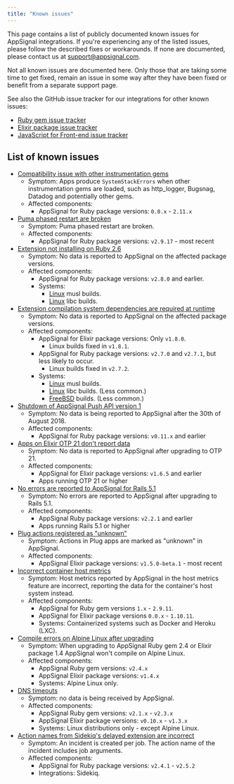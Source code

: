 ```yaml
---
title: "Known issues"
---
```


This page contains a list of publicly documented known issues for AppSignal integrations. If you're experiencing any of the listed issues, please follow the described fixes or workarounds. If none are documented, please contact us at [support@appsignal.com](mailto:support@appsignal.com).

Not all known issues are documented here. Only those that are taking some time to get fixed, remain an issue in some way after they have been fixed or benefit from a separate support page.

See also the GitHub issue tracker for our integrations for other known issues:

- [Ruby gem issue tracker](https://github.com/appsignal/appsignal-ruby/issues)
- [Elixir package issue tracker](https://github.com/appsignal/appsignal-elixir/issues)
- [JavaScript for Front-end issue tracker](https://github.com/appsignal/appsignal-javascript/issues)

## List of known issues

- [Compatibility issue with other instrumentation gems](known-issues/gem-instrumentation-compatibility.html)
  - Symptom: Apps produce `SystemStackErrors` when other instrumentation gems are loaded, such as http_logger, Bugsnag, Datadog and potentially other gems.
  - Affected components:
      - AppSignal for Ruby package versions: `0.0.x` - `2.11.x`
- [Puma phased restart are broken](known-issues/puma-phased-restart.html)
  - Symptom: Puma phased restart are broken.
  - Affected components:
      - AppSignal for Ruby package versions: `v2.9.17` - most recent
- [Extension not installing on Ruby 2.6](known-issues/ruby-2-6-extension-not-installing.html)
  - Symptom: No data is reported to AppSignal on the affected package versions.
  - Affected components:
      - AppSignal for Ruby package versions: `v2.8.0` and earlier.
    - Systems:
      - [Linux](/support/operating-systems.html#linux) musl builds.
      - [Linux](/support/operating-systems.html#linux) libc builds.
- [Extension compilation system dependencies are required at runtime](known-issues/compilation-dependencies-required-at-runtime.html)
  - Symptom: No data is reported to AppSignal on the affected package versions.
  - Affected components:
      - AppSignal for Elixir package versions: Only `v1.8.0`.
          - Linux builds fixed in `v1.8.1`.
      - AppSignal for Ruby package versions: `v2.7.0` and `v2.7.1`, but less likely to occur.
          - Linux builds fixed in `v2.7.2`.
    - Systems:
      - [Linux](/support/operating-systems.html#linux) musl builds.
      - [Linux](/support/operating-systems.html#linux) libc builds. (Less common.)
      - [FreeBSD](/support/operating-systems.html#freebsd) builds. (Less common.)
- [Shutdown of AppSignal Push API version 1](known-issues/shutdown-of-push-api-version-1.html)
  - Symptom: No data is being reported to AppSignal after the 30th of August 2018.
  - Affected components:
      - AppSignal for Ruby package versions: `v0.11.x` and earlier
- [Apps on Elixir OTP 21 don't report data](known-issues/elixir-otp-21.html)
  - Symptom: No data is reported to AppSignal after upgrading to OTP 21.
  - Affected components:
      - AppSignal for Elixir package versions: `v1.6.5` and earlier
      - Apps running OTP 21 or higher
- [No errors are reported to AppSignal for Rails 5.1](known-issues/rails-5-1-missing-errors.html)
  - Symptom: No errors are reported to AppSignal after upgrading to Rails 5.1.
  - Affected components:
      - AppSignal Ruby package versions: `v2.2.1` and earlier
      - Apps running Rails 5.1 or higher
- [Plug actions registered as "unknown"](known-issues/plug-actions-registered-as-unknown.html)
  - Symptom: Actions in Plug apps are marked as "unknown" in AppSignal.
  - Affected components:
      - AppSignal Elixir package versions: `v1.5.0-beta.1` - most recent
- [Incorrect container host metrics](known-issues/incorrect-container-host-metrics.html)
  - Symptom: Host metrics reported by AppSignal in the host metrics feature are incorrect, reporting the data for the container's host system instead.
  - Affected components:
      - AppSignal for Ruby gem versions `1.x` - `2.9.11`.
      - AppSignal for Elixir package versions `0.0.x` - `1.10.11`.
      - Systems: Containerized systems such as Docker and Heroku (LXC).
- [Compile errors on Alpine Linux after upgrading](known-issues/alpine-linux-ruby-gem-2-4-elixir-package-1-4-upgrade-problems.html)
  - Symptom: When upgrading to AppSignal Ruby gem 2.4 or Elixir package 1.4 AppSignal won't compile on Alpine Linux.
  - Affected components:
      - AppSignal Ruby gem versions: `v2.4.x`
      - AppSignal Elixir package versions: `v1.4.x`
      - Systems: Alpine Linux only.
- [DNS timeouts](known-issues/dns-timeouts.html)
  - Symptom: no data is being received by AppSignal.
  - Affected components:
      - AppSignal Ruby gem versions: `v2.1.x` - `v2.3.x`
      - AppSignal Elixir package versions: `v0.10.x` - `v1.3.x`
      - Systems: Linux distributions only - except Alpine Linux.
- [Action names from Sidekiq's delayed extension are incorrect](known-issues/sidekiq-delayed-extension-action-names.html)
  - Symptom: An incident is created per job. The action name of the incident includes job arguments.
  - Affected components:
      - AppSignal for Ruby package versions: `v2.4.1` - `v2.5.2`
      - Integrations: Sidekiq.
